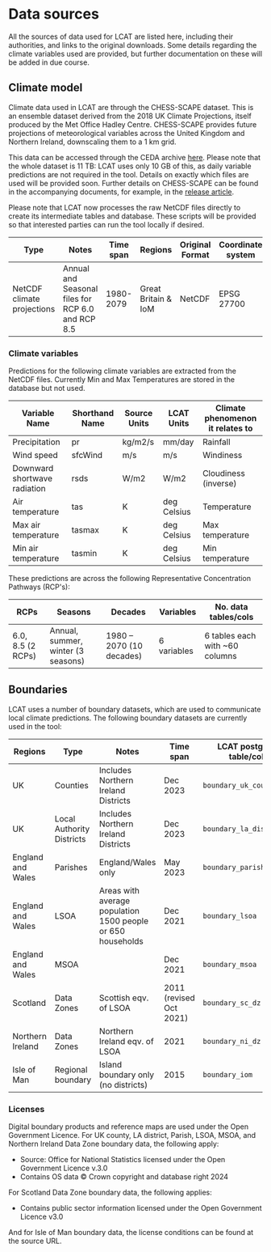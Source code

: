 # Data sources

All the sources of data used for LCAT are listed here, including their authorities, and links to the original downloads. Some details regarding the climate variables used are provided, but further documentation on these will be added in due course.

## Climate model

Climate data used in LCAT are through the CHESS-SCAPE dataset. This is an ensemble dataset derived from the 2018 UK Climate Projections, itself produced by the Met Office Hadley Centre. CHESS-SCAPE provides future projections of meteorological variables across the United Kingdom and Northern Ireland, downscaling them to a 1 km grid.

This data can be accessed through the CEDA archive [here](https://catalogue.ceda.ac.uk/uuid/8194b416cbee482b89e0dfbe17c5786c/). Please note that the whole dataset is 11 TB: LCAT uses only 10 GB of this, as daily variable predictions are not required in the tool. Details on exactly which files are used will be provided soon. Further details on CHESS-SCAPE can be found in the accompanying documents, for example, in the [release article](https://essd.copernicus.org/articles/15/5371/2023/).

Please note that LCAT now processes the raw NetCDF files directly to create its intermediate tables and database. These scripts will be provided so that interested parties can run the tool locally if desired.

| Type | Notes | Time span | Regions | Original Format | Coordinate system | Source URL | Authority |
| -| - | - | - | - | - | - | - |
| NetCDF climate projections | Annual and Seasonal files for RCP 6.0 and RCP 8.5 | 1980-2079 | Great Britain & IoM | NetCDF | EPSG 27700 | <https://uk-scape.ceh.ac.uk> | CEDA |

### Climate variables

Predictions for the following climate variables are extracted from the NetCDF files. Currently Min and Max Temperatures are stored in the database but not used.

| Variable Name| Shorthand Name | Source Units | LCAT Units | Climate phenomenon it relates to |
| -| - | - | - | - |
| Precipitation | pr | kg/m2/s | mm/day | Rainfall |
| Wind speed | sfcWind | m/s | m/s | Windiness |
| Downward shortwave radiation | rsds | W/m2 | W/m2 | Cloudiness (inverse) |
| Air temperature | tas | K | deg Celsius | Temperature |
| Max air temperature | tasmax | K | deg Celsius | Max temperature |
| Min air temperature | tasmin | K | deg Celsius | Min temperature |

These predictions are across the following Representative Concentration Pathways (RCP's):

| RCPs | Seasons | Decades | Variables | No. data tables/cols |
| -| - | - | - | - |
| 6.0, 8.5 (2 RCPs) | Annual, summer, winter (3 seasons) | 1980 – 2070 (10 decades) | 6 variables | 6 tables each with ~60 columns |

## Boundaries

LCAT uses a number of boundary datasets, which are used to communicate local climate predictions. The following boundary datasets are currently used in the tool:

| Regions | Type | Notes | Time span | LCAT postgres table/col | Original Format | Coordinate system | Source | Authority |
| - | -| - | - | - | - | - | - | - |
| UK | Counties | Includes Northern Ireland Districts | Dec 2023  | `boundary_uk_counties` | ESRI shapefile | EPSG 27700 | <https://geoportal.statistics.gov.uk/datasets/3188a83fb19f42818acb213cffc64c58_0/explore?location=53.281691%2C-3.316939%2C5.64> | ONS |
| UK | Local Authority Districts | Includes Northern Ireland Districts | Dec 2023 | `boundary_la_districts` | ESRI shapefile | EPSG 27700 | <https://geoportal.statistics.gov.uk/datasets/8148555d1e104ead8887b7939eb47ab3_0/explore?location=51.690437%2C-2.041250%2C6.71> | ONS |
| England and Wales | Parishes | England/Wales only | May 2023 | `boundary_parishes` | ESRI shapefile | EPSG 27700 | <https://geoportal.statistics.gov.uk/datasets/3cc64670a1d443369db274861689d3a9_0/explore?location=52.723973%2C-2.489483%2C6.78> | ONS |
| England and Wales | LSOA | Areas with average population 1500 people or 650 households | Dec 2021 | `boundary_lsoa` | ESRI shapefile | EPSG 27700 | <https://geoportal.statistics.gov.uk/datasets/d082c4679075463db28bcc8ca2099ade_0/explore?location=55.249653%2C-2.419198%2C8.00> | ONS |
| England and Wales | MSOA | | Dec 2021  | `boundary_msoa` | ESRI shapefile | EPSG 27700 | <https://geoportal.statistics.gov.uk/maps/ed5c7b7d733d4fd582281f9bfc9f02a2> | ONS |
| Scotland | Data Zones | Scottish eqv. of LSOA | 2011 (revised Oct 2021) | `boundary_sc_dz` | ESRI shapefile | EPSG 27700 | <https://spatialdata.gov.scot/geonetwork/srv/api/records/7d3e8709-98fa-4d71-867c-d5c8293823f2> | spatialdata.gov.scot |
| Northern Ireland | Data Zones | Northern Ireland eqv. of LSOA | 2021 | `boundary_ni_dz` | ESRI shapefile | EPSG 29902 | <https://www.nisra.gov.uk/support/geography/data-zones-census-2021> | NISRA |
| Isle of Man | Regional boundary | Island boundary only (no districts) | 2015 | `boundary_iom` | ESRI shapefile | EPSG 4326 | <https://purl.stanford.edu/nk743nh6214> | Stanford |

### Licenses

Digital boundary products and reference maps are used under the Open Government Licence. For UK county, LA district, Parish, LSOA, MSOA, and Northern Ireland Data Zone boundary data, the following apply:

- Source: Office for National Statistics licensed under the Open Government Licence v.3.0
- Contains OS data © Crown copyright and database right 2024

For Scotland Data Zone boundary data, the following applies:

- Contains public sector information licensed under the Open Government Licence v3.0

And for Isle of Man boundary data, the license conditions can be found at the source URL.
